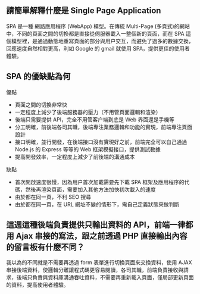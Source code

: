 ## 請簡單解釋什麼是 Single Page Application
SPA 是一種 網路應用程序 (WebApp) 模型。在傳統 Multi-Page (多頁式)的網站中，不同的頁面之間的切換都是直接從伺服器載入一整個新的頁面，而在 SPA 這個模型裡，是通過動態地重寫頁面的部分與用户交互，而避免了過多的數據交換，回應速度自然相對更高，利如 Google 的 gmail 就使用 SPA，提供更佳的使用者體驗。

## SPA 的優缺點為何
優點
+ 頁面之間的切換非常快
+ 一定程度上減少了後端服務器的壓力（不用管頁面邏輯和渲染）
+ 後端只需要提供 API，完全不用管客户端到底是 Web 界面還是手機等
+ 分工明確，前後端各司其職，後端專注業務邏輯和功能的實現，前端專注頁面設計
+ 接口明確，並行開發，在後端接口沒有實現好之前，前端完全可以自己通過 Node.js 的 Express 等等的 Web 框架模擬接口，提供測試數據
+ 提高開發效率，一定程度上減少了前後端的溝通成本

缺點
+ 首次開啟速度很慢，因為用户首次加載需要先下載 SPA 框架及應用程序的代碼，然後再渲染頁面，需要加入其他方法加快初次載入的速度
+ 由於都在同一頁，不利 SEO 搜尋
+ 由於都在同一頁，在 URL 網址不變的情形下，需自己定義狀態來做判斷

## 這週這種後端負責提供只輸出資料的 API，前端一律都用 Ajax 串接的寫法，跟之前透過 PHP 直接輸出內容的留言板有什麼不同？
我以為的不同就是不需要再透過 form 表單進行切換頁面來交換資料，使用 AJAX 串接後端資料，使邏輯分離讓程式碼更容易閱讀，各司其職，前端負責接收與請求，後端只負責與資料庫溝通吞吐資料，不需要再重新載入頁面，僅局部更新頁面的資料，提高使用者體驗。